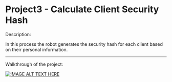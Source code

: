 # Project3 - Calculate Client Security Hash


Description: 

In this process the robot generates the security hash for each client based on their personal information.
	
______________________________________________________________________________________________________________________________

Walkthrough of the project: 
	
[![IMAGE ALT TEXT HERE](https://img./0.jpg)]()

